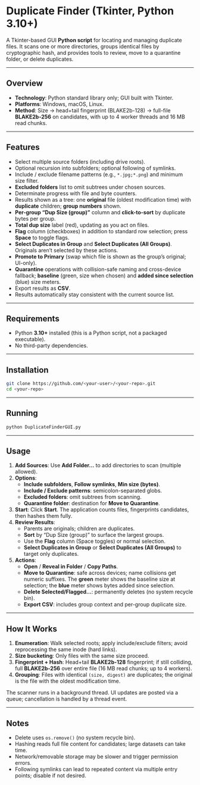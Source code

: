 # Duplicate Finder (Tkinter, Python 3.10+)

A Tkinter-based GUI **Python script** for locating and managing duplicate files. It scans one or more directories, groups identical files by cryptographic hash, and provides tools to review, move to a quarantine folder, or delete duplicates.

---

## Overview

- **Technology**: Python standard library only; GUI built with Tkinter.
- **Platforms**: Windows, macOS, Linux.
- **Method**: Size → head+tail fingerprint (BLAKE2b-128) → full-file **BLAKE2b-256** on candidates, with up to 4 worker threads and 16 MB read chunks.

---

## Features

- Select multiple source folders (including drive roots).
- Optional recursion into subfolders; optional following of symlinks.
- Include / exclude filename patterns (e.g., `*.jpg;*.png`) and minimum size filter.
- **Excluded folders** list to omit subtrees under chosen sources.
- Determinate progress with file and byte counters.
- Results shown as a tree: one **original** file (oldest modification time) with **duplicate** children; **group numbers** shown.
- **Per-group “Dup Size (group)”** column and **click-to-sort** by duplicate bytes per group.
- **Total dup size** label (red), updating as you act on files.
- **Flag** column (checkboxes) in addition to standard row selection; press **Space** to toggle flags.
- **Select Duplicates in Group** and **Select Duplicates (All Groups)**. Originals aren’t selected by these actions.
- **Promote to Primary** (swap which file is shown as the group’s original; UI-only).
- **Quarantine** operations with collision-safe naming and cross-device fallback; **baseline** (green, size when chosen) and **added since selection** (blue) size meters.
- Export results as **CSV**.
- Results automatically stay consistent with the current source list.

---

## Requirements

- Python **3.10+** installed (this is a Python script, not a packaged executable).
- No third-party dependencies.

---

## Installation

```bash
git clone https://github.com/<your-user>/<your-repo>.git
cd <your-repo>
```

---

## Running

```bash
python DuplicateFinderGUI.py
```

---

## Usage

1. **Add Sources**: Use **Add Folder…** to add directories to scan (multiple allowed).
2. **Options**:
   - **Include subfolders**, **Follow symlinks**, **Min size (bytes)**.
   - **Include / Exclude patterns**: semicolon-separated globs.
   - **Excluded folders**: omit subtrees from scanning.
   - **Quarantine folder**: destination for **Move to Quarantine**.
3. **Start**: Click **Start**. The application counts files, fingerprints candidates, then hashes them fully.
4. **Review Results**:
   - Parents are originals; children are duplicates.
   - **Sort** by “Dup Size (group)” to surface the largest groups.
   - Use the **Flag** column (Space toggles) or normal selection.
   - **Select Duplicates in Group** or **Select Duplicates (All Groups)** to target only duplicates.
5. **Actions**:
   - **Open** / **Reveal in Folder** / **Copy Paths**.
   - **Move to Quarantine**: safe across devices; name collisions get numeric suffixes. The **green** meter shows the baseline size at selection; the **blue** meter shows bytes added since selection.
   - **Delete Selected/Flagged…**: permanently deletes (no system recycle bin).
   - **Export CSV**: includes group context and per-group duplicate size.

---

## How It Works

1. **Enumeration**: Walk selected roots; apply include/exclude filters; avoid reprocessing the same inode (hard links).
2. **Size bucketing**: Only files with the same size proceed.
3. **Fingerprint + Hash**: Head+tail **BLAKE2b-128** fingerprint; if still colliding, full **BLAKE2b-256** over entire file (16 MB read chunks; up to 4 workers).
4. **Grouping**: Files with identical `(size, digest)` are duplicates; the original is the file with the oldest modification time.

The scanner runs in a background thread. UI updates are posted via a queue; cancellation is handled by a thread event.

---

## Notes

- Delete uses `os.remove()` (no system recycle bin).
- Hashing reads full file content for candidates; large datasets can take time.
- Network/removable storage may be slower and trigger permission errors.
- Following symlinks can lead to repeated content via multiple entry points; disable if not desired.
